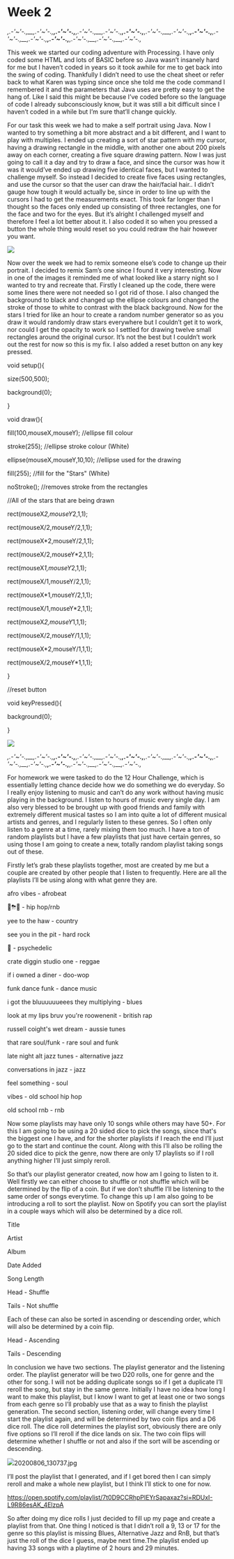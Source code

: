 # Week 2

_,.-'~'-.,__,.-'~'-.,__,.-'~'-.,__,.-'~'-.,__,.-'~'-.,__,.-'~'-.,__,.-'~'-.,__,.-'~'-.,__,.-'~'-.,__,.-'~'-.,__,.-'~'-.,__,.-'~'-.,__,.-'~'-.,__,.-'~'-.,__,.-'~'-.,_

This week we started our coding adventure with Processing. I have only coded some HTML and lots of BASIC before so Java wasn’t insanely hard for me but I haven’t coded in years so it took awhile for me to get back into the swing of coding. Thankfully I didn’t need to use the cheat sheet or refer back to what Karen was typing since once she told me the code command I remembered it and the parameters that Java uses are pretty easy to get the hang of. Like I said this might be because I’ve coded before so the language of code I already subconsciously know, but it was still a bit difficult since I haven’t coded in a while but I’m sure that’ll change quickly. 

For our task this week we had to make a self portrait using Java. Now I wanted to try something a bit more abstract and a bit different, and I want to play with multiples. I ended up creating a sort of star pattern with my cursor, having a drawing rectangle in the middle, with another one about 200 pixels away on each corner, creating a five square drawing pattern. Now I was just going to call it a day and try to draw a face, and since the cursor was how it was it would’ve ended up drawing five identical faces, but I wanted to challenge myself. So instead I decided to create five faces using rectangles, and use the cursor so that the user can draw the hair/facial hair.. I didn’t gauge how tough it would actually be, since in order to line up with the cursors I had to get the measurements exact. This took far longer than I thought so the faces only ended up consisting of three rectangles, one for the face and two for the eyes. But it’s alright I challenged myself and therefore I feel a lot better about it. I also coded it so when you pressed a button the whole thing would reset so you could redraw the hair however you want.

![](captureface.png.PNG)

Now over the week we had to remix someone else’s code to change up their portrait. I decided to remix Sam’s one since I found it very interesting. Now in one of the images it reminded me of what looked like a starry night so I wanted to try and recreate that. Firstly I cleaned up the code, there were some lines there were not needed so I got rid of those. I also changed the background to black and changed up the ellipse colours and changed the stroke of those to white to contrast with the black background. Now for the stars I tried for like an hour to create a random number generator so as you draw it would randomly draw stars everywhere but I couldn’t get it to work, nor could I get the opacity to work so I settled for drawing twelve small rectangles around the original cursor. It’s not the best but I couldn’t work out the rest for now so this is my fix. I also added a reset button on any key pressed.


void setup(){

  size(500,500);
  
background(0);

}


void draw(){

fill(100,mouseX,mouseY); //ellipse fill colour

stroke(255); //ellipse stroke colour (White)

ellipse(mouseX,mouseY,10,10); //ellipse used for the drawing

fill(255); //fill for the "Stars" (White)

noStroke(); //removes stroke from the rectangles

//All of the stars that are being drawn

rect(mouseX*2,mouseY*2,1,1);

rect(mouseX/2,mouseY/2,1,1);

rect(mouseX*2,mouseY/2,1,1);

rect(mouseX/2,mouseY*2,1,1);

rect(mouseX*1,mouseY*2,1,1);

rect(mouseX/1,mouseY/2,1,1);

rect(mouseX*1,mouseY/2,1,1);

rect(mouseX/1,mouseY*2,1,1);

rect(mouseX*2,mouseY*1,1,1);

rect(mouseX/2,mouseY/1,1,1);

rect(mouseX*2,mouseY/1,1,1);

rect(mouseX/2,mouseY*1,1,1);

}

//reset button

void keyPressed(){

background(0);

}


![](sketchremix.png)


_,.-'~'-.,__,.-'~'-.,__,.-'~'-.,__,.-'~'-.,__,.-'~'-.,__,.-'~'-.,__,.-'~'-.,__,.-'~'-.,__,.-'~'-.,__,.-'~'-.,__,.-'~'-.,__,.-'~'-.,__,.-'~'-.,__,.-'~'-.,__,.-'~'-.,_


For homework we were tasked to do the 12 Hour Challenge, which is essentially letting chance decide how we do something we do everyday. So I really enjoy listening to music and can’t do any work without having music playing in the background. I listen to hours of music every single day. I am also very blessed to be brought up with good friends and family with extremely different musical tastes so I am into quite a lot of different musical artists and genres, and I regularly listen to these genres. So I often only listen to a genre at a time, rarely mixing them too much. I have a ton of random playlists but I have a few playlists that just have certain genres, so using those I am going to create a new, totally random playlist taking songs out of these.

Firstly let’s grab these playlists together, most are created by me but a couple are created by other people that I listen to frequently. Here are all the playlists I’ll be using along with what genre they are.

afro vibes - afrobeat 

🏁⛈🖤 - hip hop/rnb

yee to the haw - country

see you in the pit - hard rock

🧪 - psychedelic

crate diggin studio one - reggae

if i owned a diner - doo-wop

funk dance funk - dance music 

i got the bluuuuuueees they multiplying - blues

look at my lips bruv you're roowenenit - british rap

russell coight's wet dream - aussie tunes

that rare soul/funk - rare soul and funk

late night alt jazz tunes - alternative jazz

conversations in jazz - jazz

feel something - soul

vibes - old school hip hop

old school rnb - rnb


Now some playlists may have only 10 songs while others may have 50+. For this I am going to be using a 20 sided dice to pick the songs, since that's the biggest one I have, and for the shorter playlists if I reach the end I’ll just go to the start and continue the count. Along with this I’ll also be rolling the 20 sided dice to pick the genre, now there are only 17 playlists so if I roll anything higher I’ll just simply reroll.

So that’s our playlist generator created, now how am I going to listen to it. Well firstly we can either choose to shuffle or not shuffle which will be determined by the flip of a coin. But if we don’t shuffle I’ll be listening to the same order of songs everytime. To change this up I am also going to be introducing a roll to sort the playlist. Now on Spotify you can sort the playlist in a couple ways which will also be determined by a dice roll.

Title

Artist

Album

Date Added

Song Length


Head - Shuffle 

Tails - Not shuffle

Each of these can also be sorted in ascending or descending order, which will also be determined by a coin flip.

Head - Ascending

Tails - Descending

In conclusion we have two sections. The playlist generator and the listening order. The playlist generator will be two D20 rolls, one for genre and the other for song. I will not be adding duplicate songs so if I get a duplicate I’ll reroll the song, but stay in the same genre. Initially I have no idea how long I want to make this playlist, but I know I want to get at least one or two songs from each genre so I’ll probably use that as a way to finish the playlist generation. The second section, listening order, will change every time I start the playlist again, and will be determined by two coin flips and a D6 dice roll. The dice roll determines the playlist sort, obviously there are only five options so I’ll reroll if the dice lands on six. The two coin flips will determine whether I shuffle or not and also if the sort will be ascending or descending. 


![](20200806_130737.jpg)20200806_130737.jpg


I’ll post the playlist that I generated, and if I get bored then I can simply reroll and make a whole new playlist, but I think I’ll stick to one for now.

https://open.spotify.com/playlist/7t0D9CCRhpPIEYrSapaxaz?si=RDUxI-L9R86esAK_4ElzpA

So after doing my dice rolls I just decided to fill up my page and create a playlist from that. One thing I noticed is that I didn’t roll a 9, 13 or 17 for the genre so this playlist is missing Blues, Alternative Jazz and RnB, but that’s just the roll of the dice I guess, maybe next time.The playlist ended up having 33 songs with a playtime of 2 hours and 29 minutes.
